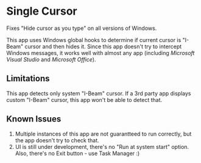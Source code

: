 # Single Cursor
Fixes "Hide cursor as you type" on all versions of Windows.

This app uses Windows global hooks to determine if current cursor is "I-Beam" cursor and then hides it. Since this app doesn't try to intercept Windows messages, it works well with almost any app (including *Microsoft Visual Studio* and *Microsoft Office*).

## Limitations
This app detects only system "I-Beam" cursor. If a 3rd party app displays custom "I-Beam" cursor, this app won't be able to detect that.

## Known Issues
1. Multiple instances of this app are not guarantteed to run correctly, but the app doesn't try to check that.
2. UI is still under development, there's no "Run at system start" option. Also, there's no Exit button - use Task Manager :)

